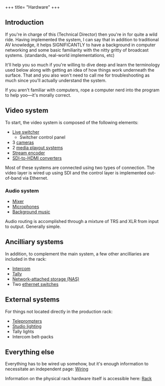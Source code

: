 +++
title= "Hardware"
+++

## Introduction

If you're in charge of this (Technical Director) then you're in for quite a wild ride. Having implemented the system, I can say that in addition to traditional AV knowledge, it helps SIGNIFICANTLY to have a background in computer networking and some basic familiarity with the nitty gritty of broadcast systems. (standards, real-world implementations, etc)

It'll help you so much if you're willing to dive deep and learn the terminology used below along with getting an idea of how things work underneath the surface. That and you also won't need to call me for troubleshooting as much since you'll actually understand the system.

If you aren't familiar with computers, rope a computer nerd into the program to help yoo—it's morally correct.

## Video system

To start, the video system is composed of the following elements:

* [Live switcher](/prod/hw/video/switcher)
	* Switcher control panel
* 3 [cameras](/prod/hw/video/cam)
* 2 [media playout systems](/prod/hw/video/playout)
* [Stream encoder](/prod/hw/video/stream)
* [SDI-to-HDMI converters](/prod/hw/video#Converters)

Most of these systems are connected using two types of connection. The video layer is wired up using SDI and the control layer is implemented out-of-band via Ethernet.

### Audio system

* [Mixer](/prod/hw/audio/mixer)
* [Microphones](/prod/hw/audio/mic)
* [Background music](/prod/hw/audio/music)

Audio routing is accomplished through a mixture of TRS and XLR from input to output. Generally simple.

## Ancilliary systems

In addition, to complement the main system, a few other ancilliaries are included in the rack:

* [Intercom](/prod/hw/ancillary/intercom)
* [Tally](/prod/hw/ancillary/tally)
* [Network-attached storage (NAS)](/prod/hw/ancillary/nas)
* Two [ethernet switches](/prod/hw/ancillary/net)

## External systems

For things not located directly in the production rack:

* [Teleprompters](/prod/hw/ancillary/prompter)
* [Studio lighting](/prod/hw/ancillary/light)
* Tally lights
* Intercom belt-packs

## Everything else

Everything has to be wired up somehow, but it's enough information to necessitate an independent page: [Wiring](/prod/hw/wiring)

Information on the physical rack hardware itself is accessible here: [Rack](/prod/hw/rack)